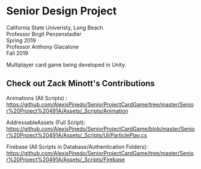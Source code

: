 # Senior Design Project
California State Univeristy, Long Beach</br>
Professor Birgit Penzenstadler</br>
Spring 2019</br>
Professor Anthony Giacalone</br>
Fall 2019</br>

Multiplayer card game being developed in Unity. 

## Check out Zack Minott's Contributions

Animations (All Scripts) : https://github.com/AlexisPinedo/SeniorProjectCardGame/tree/master/Senior%20Project%20491A/Assets/_Scripts/Animation

AddressableAssets (Full Script): https://github.com/AlexisPinedo/SeniorProjectCardGame/blob/master/Senior%20Project%20491A/Assets/_Scripts/UI/ParticlePlay.cs

Firebase (All Scripts in Database/Authentication Folders): https://github.com/AlexisPinedo/SeniorProjectCardGame/tree/master/Senior%20Project%20491A/Assets/_Scripts/Firebase
